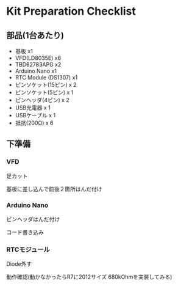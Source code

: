 # Kit Preparation Checklist

## 部品(1台あたり)
- 基板 x1
- VFD(LD8035E) x6
- TBD62783APG x2
- Arduino Nano x1
- RTC Module (DS1307) x1
- ピンソケット(15ピン) x 2
- ピンソケット(5ピン) x 1
- ピンヘッダ(4ピン) x 2
- USB充電器 x 1
- USBケーブル x 1
- 抵抗(200Ω) x 6

## 下準備
### VFD
足カット

基板に差し込んで前後２箇所はんだ付け

### Arduino Nano
ピンヘッダはんだ付け

コード書き込み

### RTCモジュール
Diode外す

動作確認(動かなかったらR7に2012サイズ 680kOhmを実装してみる)

